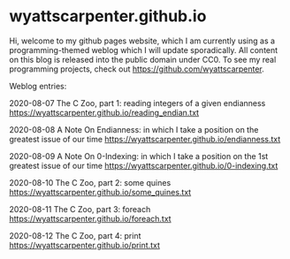 # wyattscarpenter.github.io
Hi, welcome to my github pages website, which I am currently using as a programming-themed weblog which I will update sporadically. All content on this blog is released into the public domain under CC0. To see my real programming projects, check out https://github.com/wyattscarpenter.

Weblog entries:

2020-08-07 The C Zoo, part 1: reading integers of a given endianness https://wyattscarpenter.github.io/reading_endian.txt

2020-08-08 A Note On Endianness: in which I take a position on the greatest issue of our time https://wyattscarpenter.github.io/endianness.txt

2020-08-09 A Note On 0-Indexing: in which I take a position on the 1st greatest issue of our time https://wyattscarpenter.github.io/0-indexing.txt

2020-08-10 The C Zoo, part 2: some quines https://wyattscarpenter.github.io/some_quines.txt

2020-08-11 The C Zoo, part 3: foreach https://wyattscarpenter.github.io/foreach.txt

2020-08-12 The C Zoo, part 4: print https://wyattscarpenter.github.io/print.txt
